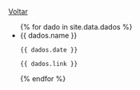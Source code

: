 [Voltar](./index.md)

<ul>
{% for dado in site.data.dados %}
  <li>
    {{ dados.name }}
    
    {{ dados.date }}
    
    {{ dados.link }}
  </li>
{% endfor %}
</ul>
